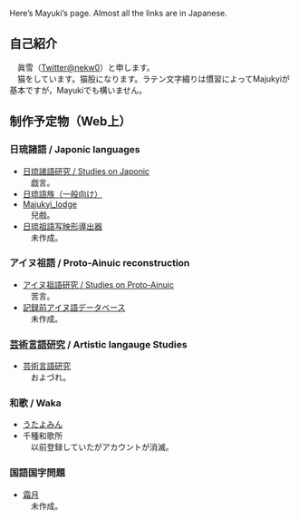 Here’s Mayuki’s page. Almost all the links are in Japanese.
## 自己紹介
　眞雪（[Twitter@nekw0](https://twitter.com/nekw0)）と申します。  
　猫をしています。猫股になります。ラテン文字綴りは慣習によってMajukyiが基本ですが，Mayukiでも構いません。

## 制作予定物（Web上）
### 日琉諸語 / Japonic languages
* [日琉諸語研究 / Studies on Japonic](https://note.com/nigwatu/m/ma197b0221e8e)  
　戯言。
* [日琉語族（一般向け）](https://note.com/nigwatu/m/ma123c42f2abb)
* [Majukyi_lodge](https://majukyi.github.io/Japonic/)  
　兒戲。
* [日琉祖語写映形導出器]()  
　未作成。
### アイヌ祖語 / Proto-Ainuic reconstruction
* [アイヌ祖語研究 / Studies on Proto-Ainuic](https://note.com/nigwatu/m/me4ef65753438)  
　苦言。
* [記録前アイヌ語データベース]()  
　未作成。
### [芸術言語研究](https://conlinguistics.wikia.org/ja/wiki/%E8%8A%B8%E8%A1%93%E8%A8%80%E8%AA%9E%E7%A0%94%E7%A9%B6) / Artistic langauge Studies
* [芸術言語研究](https://note.com/nigwatu/m/m1ba4bf009c68)  
　およづれ。
### 和歌 / Waka
* [うたよみん](http://www.utayom.in/users/7977)
* 千種和歌所  
　以前登録していたがアカウントが消滅。
### 国語国字問題
* [霜月]()  
　未作成。
